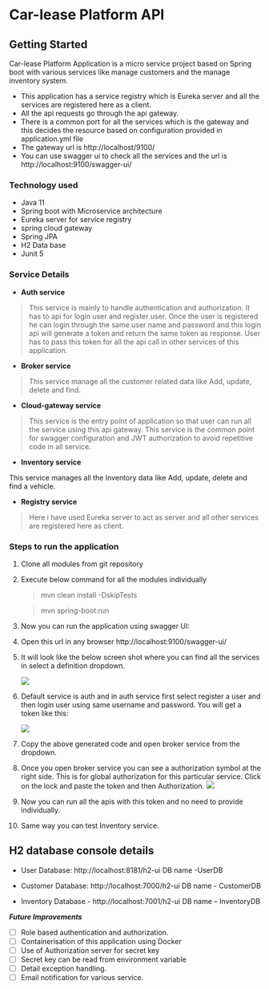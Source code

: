 # **Car-lease Platform API**

## Getting Started

Car-lease Platform Application is a micro service project based on Spring boot with various services like manage customers and the manage inventory system.

- This application has a service registry which is Eureka server and all the services are registered here  as a client.
- All the api requests go through the api gateway.
- There is a common port for all the services which is the gateway and this decides the resource based on configuration provided in application.yml file
- The gateway url is http://localhost/9100/
- You can use swagger ui to check all the services and the url is http://localhost:9100/swagger-ui/


### Technology used

- Java 11
- Spring boot with Microservice architecture
- Eureka server for service registry
- spring cloud gateway
- Spring JPA
- H2 Data base
- Junit 5

### Service Details

- **Auth service**

> This service is mainly to handle authentication and authorization. It
> has to api for login user and register user. Once the user is
> registered he can login through the same user name and password and
> this login api will generate a token and return the same token as
> response. User has to pass this token for all the api call in other
> services of this application.

- **Broker service**

> This service manage all the customer related data like Add, update, delete and find.

- **Cloud-gateway service**

> This service is the entry point of application so that user can run all the service using this api gateway. This service is the common point for swagger configuration and JWT authorization to avoid repetitive code in all service.

- **Inventory service**

This service manages all the Inventory data like Add, update, delete and find a vehicle.

-  **Registry service**

> Here i have used Eureka server to act as server and all other services are registered here as client.


### Steps to run the application

1.  Clone all modules from git repository

2. Execute below command for all the modules individually

    > mvn clean install -DskipTests
    
    > mvn spring-boot:run

3. Now you can run the application using swagger UI:
4. Open this url in any browser
http://localhost:9100/swagger-ui/


5. It will look like the below screen shot where you can find all the services in select a definition dropdown.

	**![](https://lh4.googleusercontent.com/3ouYO1DMnk-O6Ua5pLCTH_JGDJGAefw6lVLfxqaxdCDrWkyDjdeyLrDO_cAGupZwsntgpKSuuN3k1tFibG_y5lb0rfk6ZLtKq7DwgIOZ8gvsX-m3IaknAn2-w_as-Ja6XF5y_rpFeVSlhJ1Ba0Sk5A)**
  

6.  Default service is auth and in auth service first select register a user and then login user using same username and password. You will get a token like this:

	**![](https://lh3.googleusercontent.com/SS5mp2vy7Yij-bjZ3-Okb8WEdwL-8YlFWkMjAh4DSpYmnyqcO5bT3W0ixXk2G-udkUh1Y-YyStqUsvKoriYSVX_USoD21QNCYJO46AFolEbTWu39KI2i41r4uF2aLeekZNsGeOoupeEyfCEmr-wniQ)**

7.   Copy the above generated code and open broker service from the dropdown.
8.   Once you open broker service you can see a authorization symbol at the right side. This is for global authorization for this particular service. Click on the lock and paste the token and then Authorization.
**![](https://lh6.googleusercontent.com/rotnEObF55N7O1IFzdYzJDR0TX0d2o_prz8DcaZFq6dWI6N0zuPUWcjL51Y9Z1QwuCtn0Iwas4c6Kg_ZM1CVja-Tm5gF76dzHeVpd_PQlaC2KipyArqnlugogtBO20uy-kYYOSTs4AZa1FmvIdYXqg)**  
9.  Now you can run all the apis with this token and no need to provide individually.
10.  Same way you can test Inventory service.


## H2 database console details

-   User Database:  http://localhost:8181/h2-ui
	DB name -UserDB

-   Customer Database: http://localhost:7000/h2-ui
	DB name - CustomerDB

-   Inventory Database - http://localhost:7001/h2-ui
	DB name – InventoryDB

***Future Improvements***

 - [ ] Role based authentication and authorization.    
 - [ ] Containerisation of this application using Docker
 - [ ] Use of Authorization server for secret key
 - [ ] Secret key can be read from environment variable
 - [ ] Detail exception handling.
 - [ ] Email notification for various service.
